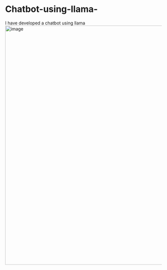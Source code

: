 # Chatbot-using-llama-
I have developed a chatbot using llama 
<img width="1366" height="768" alt="image" src="https://github.com/user-attachments/assets/2083c534-4cd5-46e2-970a-ff882e0bfd5b" />
